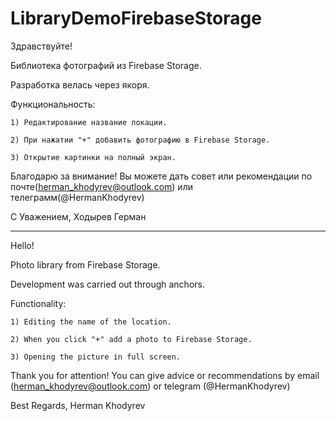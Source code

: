 # LibraryDemoFirebaseStorage


  Здравствуйте!
  
  Библиотека фотографий из Firebase Storage.

  Разработка велась через якоря.

  Функциональность: 

    1) Редактирование название локации.

    2) При нажатии "+" добавить фотографию в Firebase Storage.

    3) Открытие картинки на полный экран. 

  Благодарю за внимание!
  Вы можете дать совет или рекомендации по почте(herman_khodyrev@outlook.com) или телеграмм(@HermanKhodyrev)

  С Уважением,
  Ходырев Герман

____________________________________________________________________________________________________________

  Hello!
  
  Photo library from Firebase Storage.

  Development was carried out through anchors.

  Functionality:

    1) Editing the name of the location.

    2) When you click "+" add a photo to Firebase Storage.

    3) Opening the picture in full screen.

  Thank you for attention!
  You can give advice or recommendations by email (herman_khodyrev@outlook.com) or telegram (@HermanKhodyrev)

  Best Regards,
  Herman Khodyrev
